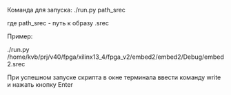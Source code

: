 Команда для запуска:
./run.py path_srec

где path_srec - путь к образу .srec

Пример:

./run.py /home/kvb/prj/v40/fpga/xilinx13_4/fpga_v2/embed2/embed2/Debug/embed2.srec

При успешном запуске скрипта в окне терминала ввести команду write и нажать кнопку Enter





